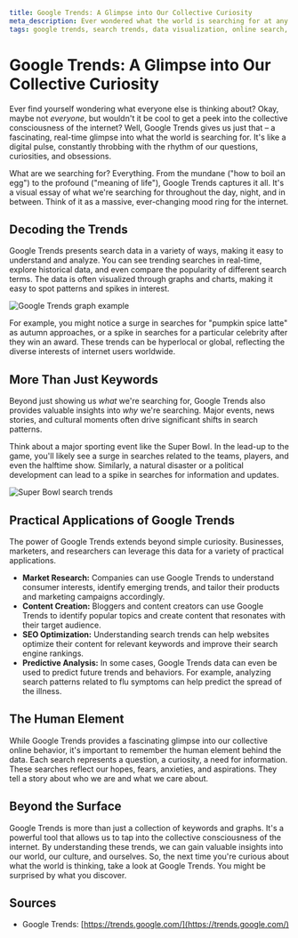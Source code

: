 ```yaml
title: Google Trends: A Glimpse into Our Collective Curiosity
meta_description: Ever wondered what the world is searching for at any given moment? Dive into the fascinating world of Google Trends and discover the patterns, spikes, and quirks of our collective online searches.
tags: google trends, search trends, data visualization, online search, internet culture, trending topics, search analysis
```

# Google Trends: A Glimpse into Our Collective Curiosity

Ever find yourself wondering what everyone else is thinking about?  Okay, maybe not *everyone*, but wouldn't it be cool to get a peek into the collective consciousness of the internet? Well, Google Trends gives us just that – a fascinating, real-time glimpse into what the world is searching for.  It's like a digital pulse, constantly throbbing with the rhythm of our questions, curiosities, and obsessions.

What are we searching for?  Everything.  From the mundane ("how to boil an egg") to the profound ("meaning of life"), Google Trends captures it all. It's a visual essay of what we're searching for throughout the day, night, and in between.  Think of it as a massive, ever-changing mood ring for the internet.

## Decoding the Trends

Google Trends presents search data in a variety of ways, making it easy to understand and analyze.  You can see trending searches in real-time, explore historical data, and even compare the popularity of different search terms.  The data is often visualized through graphs and charts, making it easy to spot patterns and spikes in interest.

![Google Trends graph example](IMAGE_PLACEHOLDER)

For example, you might notice a surge in searches for "pumpkin spice latte" as autumn approaches, or a spike in searches for a particular celebrity after they win an award. These trends can be hyperlocal or global, reflecting the diverse interests of internet users worldwide.

## More Than Just Keywords

Beyond just showing us *what* we're searching for, Google Trends also provides valuable insights into *why* we're searching.  Major events, news stories, and cultural moments often drive significant shifts in search patterns.  

Think about a major sporting event like the Super Bowl.  In the lead-up to the game, you'll likely see a surge in searches related to the teams, players, and even the halftime show.  Similarly, a natural disaster or a political development can lead to a spike in searches for information and updates.

![Super Bowl search trends](IMAGE_PLACEHOLDER)

## Practical Applications of Google Trends

The power of Google Trends extends beyond simple curiosity. Businesses, marketers, and researchers can leverage this data for a variety of practical applications.

* **Market Research:**  Companies can use Google Trends to understand consumer interests, identify emerging trends, and tailor their products and marketing campaigns accordingly.
* **Content Creation:** Bloggers and content creators can use Google Trends to identify popular topics and create content that resonates with their target audience.
* **SEO Optimization:** Understanding search trends can help websites optimize their content for relevant keywords and improve their search engine rankings.
* **Predictive Analysis:** In some cases, Google Trends data can even be used to predict future trends and behaviors.  For example, analyzing search patterns related to flu symptoms can help predict the spread of the illness.

## The Human Element

While Google Trends provides a fascinating glimpse into our collective online behavior, it's important to remember the human element behind the data.  Each search represents a question, a curiosity, a need for information.  These searches reflect our hopes, fears, anxieties, and aspirations. They tell a story about who we are and what we care about.

## Beyond the Surface

Google Trends is more than just a collection of keywords and graphs. It's a powerful tool that allows us to tap into the collective consciousness of the internet. By understanding these trends, we can gain valuable insights into our world, our culture, and ourselves.  So, the next time you're curious about what the world is thinking, take a look at Google Trends. You might be surprised by what you discover.


## Sources

* Google Trends: [https://trends.google.com/](https://trends.google.com/)